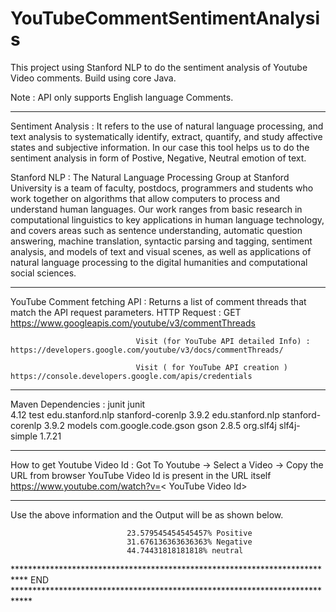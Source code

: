 # YouTubeCommentSentimentAnalysis
This project using Stanford NLP to do the sentiment analysis of Youtube Video comments. Build using core Java.

Note : API only supports English language Comments.

_________________________________________________________________________________________________________________________________________________________________________________

Sentiment Analysis : It refers to the use of natural language processing, and text analysis to systematically identify, extract, quantify, and study affective states and subjective information. In our case this tool helps us to do the sentiment analysis in form of Postive, Negative, Neutral emotion of text.

Stanford NLP : The Natural Language Processing Group at Stanford University is a team of faculty, postdocs, programmers and students who work together on algorithms that allow computers to process and understand human languages. Our work ranges from basic research in computational linguistics to key applications in human language technology, and covers areas such as sentence understanding, automatic question answering, machine translation, syntactic parsing and tagging, sentiment analysis, and models of text and visual scenes, as well as applications of natural language processing to the digital humanities and computational social sciences.

_________________________________________________________________________________________________________________________________________________________________________________

YouTube Comment fetching API : Returns a list of comment threads that match the API request parameters.
                                HTTP Request :
                                GET https://www.googleapis.com/youtube/v3/commentThreads
                                
                                Visit (for YouTube API detailed Info) : https://developers.google.com/youtube/v3/docs/commentThreads/
                                
                                Visit ( for YouTube API creation ) https://console.developers.google.com/apis/credentials
                                

_________________________________________________________________________________________________________________________________________________________________________________

Maven Dependencies :
                      <dependencies>
                          <dependency>
                            <groupId>junit</groupId>
                            <artifactId>junit</artifactId>  
                            <version>4.12</version>
                            <scope>test</scope>
                          </dependency>
                          <dependency>
                            <groupId>edu.stanford.nlp</groupId>
                            <artifactId>stanford-corenlp</artifactId>
                            <version>3.9.2</version>
                          </dependency>
                          <dependency>
                            <groupId>edu.stanford.nlp</groupId>
                            <artifactId>stanford-corenlp</artifactId>
                            <version>3.9.2</version>
                            <classifier>models</classifier>
                          </dependency>
                          <dependency>
                            <groupId>com.google.code.gson</groupId>
                            <artifactId>gson</artifactId>
                            <version>2.8.5</version>
                          </dependency>
                          <dependency>
                            <groupId>org.slf4j</groupId>
                            <artifactId>slf4j-simple</artifactId>
                            <version>1.7.21</version>
                          </dependency>
                        </dependencies>

_________________________________________________________________________________________________________________________________________________________________________________


How to get Youtube Video Id : Got To Youtube -> Select a Video -> Copy the URL from browser 
                              YouTube Video Id is present in the URL itself
                              https://www.youtube.com/watch?v=< YouTube Video Id>

_________________________________________________________________________________________________________________________________________________________________________________

Use the above information and the Output will be as shown below.

                              23.579545454545457% Positive
                              31.676136363636363% Negative
                              44.74431818181818% neutral

*************************************************************************** END ****************************************************************************
                                
